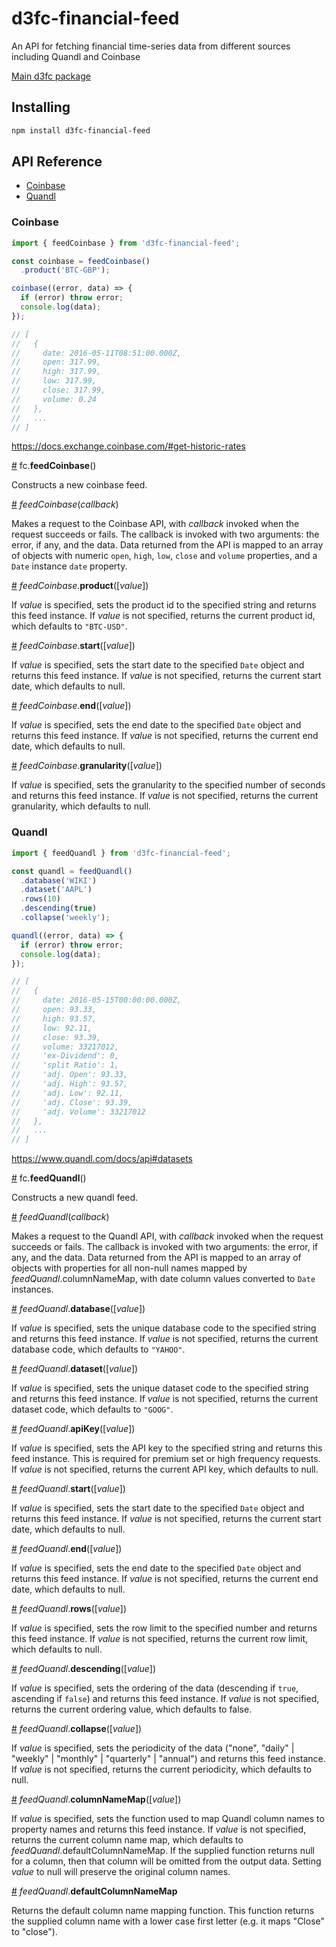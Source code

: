 # d3fc-financial-feed

An API for fetching financial time-series data from different sources including Quandl and Coinbase

[Main d3fc package](https://github.com/ScottLogic/d3fc)

## Installing

```bash
npm install d3fc-financial-feed
```

## API Reference

* [Coinbase](#coinbase)
* [Quandl](#quandl)

### Coinbase

``` javascript
import { feedCoinbase } from 'd3fc-financial-feed';

const coinbase = feedCoinbase()
  .product('BTC-GBP');

coinbase((error, data) => {
  if (error) throw error;
  console.log(data);
});

// [
//   {
//     date: 2016-05-11T08:51:00.000Z,
//     open: 317.99,
//     high: 317.99,
//     low: 317.99,
//     close: 317.99,
//     volume: 0.24
//   },
//   ...
// ]
```

https://docs.exchange.coinbase.com/#get-historic-rates

<a name="feedCoinbase" href="#feedCoinbase">#</a> fc.**feedCoinbase**()

Constructs a new coinbase feed.

<a name="feedCoinbase_" href="#feedCoinbase_">#</a> *feedCoinbase*(*callback*)

Makes a request to the Coinbase API, with *callback* invoked when the request succeeds or fails.
The callback is invoked with two arguments: the error, if any, and the data.
Data returned from the API is mapped to an array of objects with numeric
`open`, `high`, `low`, `close` and `volume` properties, and a `Date` instance `date` property.

<a name="feedCoinbase_product" href="#feedCoinbase_product">#</a> *feedCoinbase*.**product**([*value*])

If *value* is specified, sets the product id to the specified string and returns this feed instance.
If *value* is not specified, returns the current product id, which defaults to `"BTC-USD"`.

<a name="feedCoinbase_start" href="#feedCoinbase_start">#</a> *feedCoinbase*.**start**([*value*])

If *value* is specified, sets the start date to the specified `Date` object and returns this feed instance.
If *value* is not specified, returns the current start date, which defaults to null.

<a name="feedCoinbase_end" href="#feedCoinbase_end">#</a> *feedCoinbase*.**end**([*value*])

If *value* is specified, sets the end date to the specified `Date` object and returns this feed instance.
If *value* is not specified, returns the current end date, which defaults to null.

<a name="feedCoinbase_granularity" href="#feedCoinbase_granularity">#</a> *feedCoinbase*.**granularity**([*value*])

If *value* is specified, sets the granularity to the specified number of seconds and returns this feed instance.
If *value* is not specified, returns the current granularity, which defaults to null.


### Quandl

``` javascript
import { feedQuandl } from 'd3fc-financial-feed';

const quandl = feedQuandl()
  .database('WIKI')
  .dataset('AAPL')
  .rows(10)
  .descending(true)
  .collapse('weekly');

quandl((error, data) => {
  if (error) throw error;
  console.log(data);
});

// [
//   {
//     date: 2016-05-15T00:00:00.000Z,
//     open: 93.33,
//     high: 93.57,
//     low: 92.11,
//     close: 93.39,
//     volume: 33217012,
//     'ex-Dividend': 0,
//     'split Ratio': 1,
//     'adj. Open': 93.33,
//     'adj. High': 93.57,
//     'adj. Low': 92.11,
//     'adj. Close': 93.39,
//     'adj. Volume': 33217012
//   },
//   ...
// ]
```

https://www.quandl.com/docs/api#datasets

<a name="feedQuandl" href="#feedQuandl">#</a> fc.**feedQuandl**()

Constructs a new quandl feed.

<a name="feedQuandl_" href="#feedQuandl_">#</a> *feedQuandl*(*callback*)

Makes a request to the Quandl API, with *callback* invoked when the request succeeds or fails.
The callback is invoked with two arguments: the error, if any, and the data.
Data returned from the API is mapped to an array of objects with properties for all non-null names mapped by *feedQuandl*.columnNameMap, with date column values converted to `Date` instances.

<a name="feedQuandl_database" href="#feedQuandl_database">#</a> *feedQuandl*.**database**([*value*])

If *value* is specified, sets the unique database code to the specified string and returns this feed instance.
If *value* is not specified, returns the current database code, which defaults to `"YAHOO"`.

<a name="feedQuandl_dataset" href="#feedQuandl_dataset">#</a> *feedQuandl*.**dataset**([*value*])

If *value* is specified, sets the unique dataset code to the specified string and returns this feed instance.
If *value* is not specified, returns the current dataset code, which defaults to `"GOOG"`.

<a name="feedQuandl_apiKey" href="#feedQuandl_apiKey">#</a> *feedQuandl*.**apiKey**([*value*])

If *value* is specified, sets the API key to the specified string and returns this feed instance.
This is required for premium set or high frequency requests.
If *value* is not specified, returns the current API key, which defaults to null.

<a name="feedQuandl_start" href="#feedQuandl_start">#</a> *feedQuandl*.**start**([*value*])

If *value* is specified, sets the start date to the specified `Date` object and returns this feed instance.
If *value* is not specified, returns the current start date, which defaults to null.

<a name="feedQuandl_end" href="#feedQuandl_end">#</a> *feedQuandl*.**end**([*value*])

If *value* is specified, sets the end date to the specified `Date` object and returns this feed instance.
If *value* is not specified, returns the current end date, which defaults to null.

<a name="feedQuandl_rows" href="#feedQuandl_rows">#</a> *feedQuandl*.**rows**([*value*])

If *value* is specified, sets the row limit to the specified number and returns this feed instance.
If *value* is not specified, returns the current row limit, which defaults to null.

<a name="feedQuandl_descending" href="#feedQuandl_descending">#</a> *feedQuandl*.**descending**([*value*])

If *value* is specified, sets the ordering of the data (descending if `true`, ascending if `false`) and returns this feed instance.
If *value* is not specified, returns the current ordering value, which defaults to false.

<a name="feedQuandl_collapse" href="#feedQuandl_collapse">#</a> *feedQuandl*.**collapse**([*value*])

If *value* is specified, sets the periodicity of the data ("none", "daily" | "weekly" | "monthly" | "quarterly" | "annual") and returns this feed instance.
If *value* is not specified, returns the current periodicity, which defaults to null.

<a name="feedQuandl_columnNameMap" href="#feedQuandl_columnNameMap">#</a> *feedQuandl*.**columnNameMap**([*value*])

If *value* is specified, sets the function used to map Quandl column names to property names and returns this feed instance.
If *value* is not specified, returns the current column name map, which defaults to *feedQuandl*.defaultColumnNameMap.
If the supplied function returns null for a column, then that column will be omitted from the output data.
Setting *value* to null will preserve the original column names.

<a name="feedQuandl_defaultColumnNameMap" href="#feedQuandl_defaultColumnNameMap">#</a> *feedQuandl*.**defaultColumnNameMap**

Returns the default column name mapping function. This function returns the supplied column name with a lower case first letter (e.g. it maps "Close" to "close").
